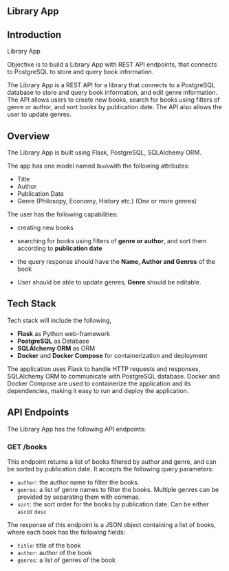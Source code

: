 Library App
-----

## Introduction

Library App

Objective is to build a Library App with REST API endpoints, that connects to PostgreSQL to store and query book information.

The Library App is a REST API for a library that connects to a PostgreSQL database to store and query book information, and edit genre information. The API allows users to create new books, search for books using filters of genre or author, and sort books by publication date. The API also allows the user to update genres.

## Overview

The Library App is built using Flask, PostgreSQL, SQLAlchemy ORM.

The app has one model named `Book`with the following attributes:

- Title
- Author
- Publication Date
- Genre (Philosopy, Economy, History etc.) (One or more genres)

The user has the following capabilities:

* creating new books
* searching for books using filters of **genre or author**, and sort them according to **publication date**
* the query response should have the **Name, Author and Genres** of the book

* User should be able to update genres, **Genre** should be editable.

## Tech Stack

Tech stack will include the following,
 * **Flask** as Python web-framework
 * **PostgreSQL** as Database
 * **SQLAlchemy ORM** as ORM
 * **Docker** and **Docker Compose** for containerization and deployment
 
 The application uses Flask to handle HTTP requests and responses, SQLAlchemy ORM to communicate with PostgreSQL database. Docker and Docker Compose are used to containerize the application and its dependencies, making it easy to run and deploy the application.


## API Endpoints
The Library App has the following API endpoints:

### GET /books
This endpoint returns a list of books filtered by author and genre, and can be sorted by publication date. It accepts the following query parameters:
* `author`: the author name to filter the books.
* `genres`: a list of genre names to filter the books. Multiple genres can be provided by separating them with commas.
* `sort`: the sort order for the books by publication date. Can be either `asc`or `desc`

The response of this endpoint is a JSON object containing a list of books, where each book has the following fields:
* `title`: title of the book
* `author`: author of the book
* `genres`: a list of genres of the book



